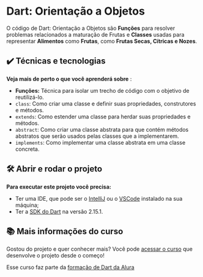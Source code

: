 # Dart: Orientação a Objetos


O código de Dart: Orientação a Objetos  são **Funções** para resolver problemas relacionados a maturação de Frutas e **Classes** usadas para representar **Alimentos** como **Frutas**, como **Frutas Secas, Cítricas e Nozes**.

## ✔️ Técnicas e tecnologias

**Veja mais de perto o que você aprenderá sobre** :
- **Funções:** Técnica para isolar um trecho de código com o objetivo de reutilizá-lo.
- `class`: Como criar uma classe e definir suas propriedades, construtores e métodos.
- `extends`: Como estender uma classe para herdar suas propriedades e métodos.
- `abstract`: Como criar uma classe abstrata para que contém métodos abstratos que serão usados pelas classes que a implementarem.
- `implements`: Como implementar uma classe abstrata em uma classe concreta.

## 🛠️ Abrir e rodar o projeto

**Para executar este projeto você precisa:**

- Ter uma IDE, que pode ser o  [IntelliJ](https://www.jetbrains.com/idea/download/) ou o [VSCode](https://code.visualstudio.com/) instalado na sua máquina;
- Ter a [SDK do Dart](https://dart.dev/get-dart/archive) na versão 2.15.1.


## 📚 Mais informações do curso

Gostou do projeto e quer conhecer mais? Você pode [acessar o curso](TODO) que desenvolve o projeto desde o começo!

Esse curso faz parte da [formação de Dart da Alura](https://cursos.alura.com.br/formacao-dart)

